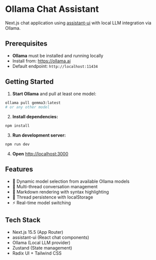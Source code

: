 # Ollama Chat Assistant

Next.js chat application using [assistant-ui](https://github.com/Yonom/assistant-ui) with local LLM integration via Ollama.

## Prerequisites

- **Ollama** must be installed and running locally
- Install from: https://ollama.ai
- Default endpoint: `http://localhost:11434`

## Getting Started

1. **Start Ollama** and pull at least one model:
```bash
ollama pull gemma3:latest
# or any other model
```

2. **Install dependencies:**
```bash
npm install
```

3. **Run development server:**
```bash
npm run dev
```

4. **Open** [http://localhost:3000](http://localhost:3000)

## Features

- 🔄 Dynamic model selection from available Ollama models
- 💬 Multi-thread conversation management
- 🎨 Markdown rendering with syntax highlighting
- 💾 Thread persistence with localStorage
- ⚡ Real-time model switching

## Tech Stack

- Next.js 15.5 (App Router)
- assistant-ui (React chat components)
- Ollama (Local LLM provider)
- Zustand (State management)
- Radix UI + Tailwind CSS
